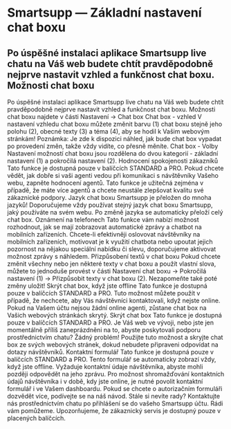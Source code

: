# Smartsupp — Základní nastavení chat boxu
## Po úspěšné instalaci aplikace Smartsupp live chatu na Váš web budete chtít pravděpodobně nejprve nastavit vzhled a funkčnost chat boxu. Možnosti chat boxu 
Po úspěšné instalaci aplikace Smartsupp live chatu na Váš web budete chtít pravděpodobně nejprve nastavit vzhled a funkčnost chat boxu.
Možnosti chat boxu najdete v části Nastavení → Chat box
Chat box - vzhled
V nastavení vzhledu chat boxu můžete změnit barvu (1) chat boxu stejně jeho polohu (2), obecné texty (3) a téma (4), aby se hodil k Vašim webovým stránkám!
Poznámka: Je zde k dispozici náhled, jak bude chat box vypadat po provedení změn, takže vždy vidíte, co přesně měníte.
Chat box - Volby
Nastavení možností chat boxu jsou rozdělena do dvou kategorií - základní nastavení (1) a pokročilá nastavení (2).
Hodnocení spokojenosti zákazníků
Tato funkce je dostupná pouze v balíčcích STANDARD a PRO.
Pokud chcete vědět, jak dobře si vaši agenti vedou při komunikaci s návštěvníky Vašeho webu, zapněte hodnocení agentů. Tato funkce je užitečná zejména v případě, že máte více agentů a chcete neustále zlepšovat kvalitu své zákaznické podpory.
Jazyk chat boxu
Smartsupp je přeložen do mnoha jazyků! Doporučujeme vždy používat stejný jazyk chat boxu Smartsupp, jaký používáte na svém webu. Po změně jazyka se automaticky přeloží celý chat box.
Oznámení na telefonech
Tato funkce vám nabízí možnost rozhodnout, jak se mají zobrazovat automatické zprávy a chatbot na mobilních zařízeních.
Chcete-li efektivněji oslovovat návštěvníky na mobilních zařízeních, motivovat je k využití chatbota nebo upoutat jejich pozornost na nějakou speciální nabídku či slevu, doporučujeme aktivovat možnost zprávy s náhledem.
Přizpůsobení textů v chat boxu
Pokud chcete změnit všechny nebo jen některé texty v chat boxu a použít vlastní slova, můžete to jednoduše provést v části Nastavení chat boxu → Pokročilá nastavení (1) → Přizpůsobit texty v chat boxu (2). Nezapomeňte také poté změny uložit!
Skrýt chat box, když jste offline
Tato funkce je dostupná pouze v balíčcích STANDARD a PRO.
Tuto možnost můžete použít v případě, že nechcete, aby Vás návštěvníci kontaktovali, když nejste online. Pokud na Vašem účtu nejsou žádní online agenti, zůstane chat box na Vašich webových stránkách skrytý.
Skrýt chat box
Tato funkce je dostupná pouze v balíčcích STANDARD a PRO.
Je Váš web ve vývoji, nebo jste jen momentálně příliš zaneprázdněni na to, abyste poskytovali podporu prostřednictvím chatu? Žádný problém! Použijte tuto možnost a skryjte chat box ze svých webových stránek, dokud nebudete připraveni odpovídat na dotazy návštěvníků.
Kontaktní formulář
Tato funkce je dostupná pouze v balíčcích STANDARD a PRO.
Tento formulář se automaticky zobrazí vždy, když jste offline. Vyžaduje kontaktní údaje návštěvníka, abyste mohli později odpovědět na jeho zprávu. Pro možnost shromažďování kontaktních údajů návštěvníka i v době, kdy jste online, je nutné povolit kontaktní formulář i ve Vašem dashboardu. Pokud se chcete o autorizačním formuláři dozvědět více, podívejte se na náš návod.
Stále si nevíte rady? Kontaktujte nás prostřednictvím chatu po přihlášení se do vašeho Smartsupp účtu. Rádi vám pomůžeme. Upozorňujeme, že zákaznický servis je dostupný pouze v placených balíčcích.

